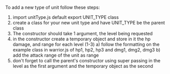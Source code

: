 To add a new type of unit follow these steps:

1) import unitType.js default export UNIT_TYPE class
2) create a class for your new unit type and have UNIT_TYPE be the parent class
3) The constructor should take 1 argument, the level being requested
4) in the constructor create a temporary object and store in it the hp damage, and range for each level (1-3)
    a) follow the formatting on the example class in warrior.js of hp1, hp2, hp3 and dmg1, dmg2, dmg3
    b) add the attack range of the unit as range
5) don't forget to call the parent's constructor using super passing in the level as the first argument 
    and the temporary object as the second